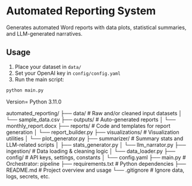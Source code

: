 # Automated Reporting System

Generates automated Word reports with data plots, statistical summaries, and LLM-generated narratives.

## Usage

1. Place your dataset in `data/`
2. Set your OpenAI key in `config/config.yaml`
3. Run the main script:

```bash
python main.py
```



Version= 
Python 3.11.0





automated_reporting/
├── data/                      # Raw and/or cleaned input datasets
│   └── sample_data.csv
├── outputs/                   # Auto-generated reports
│   └── monthly_report.docx
├── reports/                   # Code and templates for report generation
│   └── report_builder.py
├── visualizations/            # Visualization utilities
│   └── plot_generator.py
├── summarizer/                # Summary stats and LLM-related scripts
│   ├── stats_generator.py
│   └── llm_narrator.py
├── ingestion/                 # Data loading & cleaning logic
│   └── data_loader.py
├── config/                    # API keys, settings, constants
│   └── config.yaml
├── main.py                    # Orchestrator: pipeline
├── requirements.txt           # Python dependencies
├── README.md                  # Project overview and usage
└── .gitignore                 # Ignore data, logs, secrets, etc.
